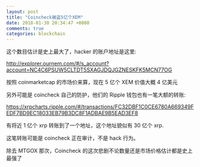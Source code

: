 ```yaml
---
layout: post
title: "Coincheck被盗5亿个XEM"
date: 2018-01-30 20:34:47 +0800
comments: true
categories: blockchain
---
```


这个数目估计是史上最大了，hacker 的账户地址是这里:

http://explorer.ournem.com/#/s_account?account=NC4C6PSUW5CLTDT5SXAGJDQJGZNESKFK5MCN77OG

按照 coinmarketcap 的市场价来算，现在 5 亿个 XEM 价值大概 4 亿美元

另外可能是 coincheck 自己的防护，他们的 Ripple 钱包也有一笔大额的转账:

https://xrpcharts.ripple.com/#/transactions/FC32DBF1C0CE6780A669349FEDF7BD9EC18033EB79B3DC8F1ADBAE9B5EAD3EF8

有将近 1 亿个 xrp 转账到了一个地址，这个地址貌似有 30 亿个 xrp.

这笔转账可能是 coincheck 正在审计，不是 hack 行为。

除去 MTGOX 那次，Coincheck 的这次悲剧不论数量还是市场价格估计都是史上最强了

